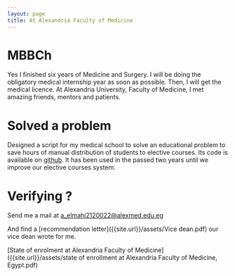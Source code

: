 ```yaml
---
layout: page
title: At Alexandria Faculty of Medicine
---
```


# MBBCh
Yes I finished six years of Medicine and Surgery. I will be doing the obligatory medical internship year as soon as possible. Then, I will get the medical licence. At Alexandria University, Faculty of Medicine, I met amazing friends, mentors and patients.

# Solved a problem
Designed a script for my medical school to solve an educational problem to
save hours of manual distribution of students to elective courses. Its code is available
on [github](https://www.github.com/ahmedelmahy/elective). It has been used in the passed two years until we improve our elective courses system. 

# Verifying ?

Send me a mail at [a_elmahi2120022@alexmed.edu.eg](mailto:a_elmahi2120022@alexmed.edu.eg)

And find a [recommendation letter]({{site.url}}/assets/Vice dean.pdf) our vice dean wrote for me.

[State of enrolment at Alexandria Faculty of Medicine]({{site.url}}/assets/state of enrollment at Alexandria Faculty of Medicine, Egypt.pdf)
